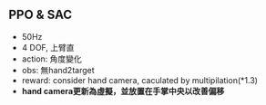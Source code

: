 ## PPO & SAC
* 50Hz
* 4 DOF, 上臂直
* action: 角度變化
* obs: 無hand2target
* reward: consider hand camera, caculated by multipilation(*1.3)
* **hand camera更新為虛擬，並放置在手掌中央以改善偏移**